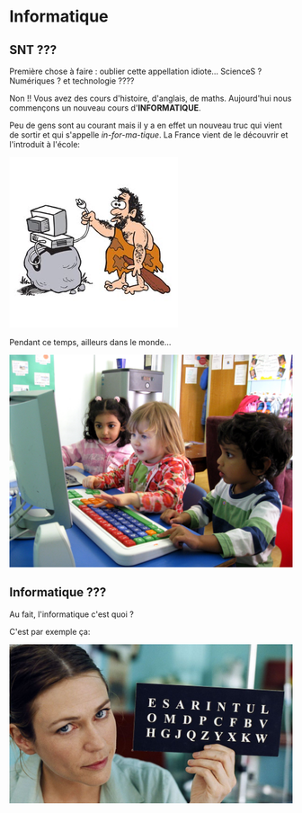 # Informatique

## SNΤ ???

Première chose à faire : oublier cette appellation idiote... ScienceS ?  Numériques ? et
technologie ????

Non !!  Vous avez des  cours d'histoire,  d'anglais, de maths.  Aujourd'hui nous
commençons un nouveau cours d'**INFORMATIQUE**.

Peu de gens  sont au courant mais il y  a en effet un nouveau truc  qui vient de
sortir  et qui  s'appelle  *in-for-ma-tique*.  La France  vient  de  le découvrir  et
l'introduit à l'école:

![La France et l'enseignement de l'informatique](./caveman.jpg)


Pendant ce temps, ailleurs dans le monde...

![Kids](./kids.JPG)

## Informatique ???

Au fait, l'informatique c'est quoi ?

C'est par exemple ça:



[![Le scaphandre et le papillon](./papillon.jpg)](https://www.youtube.com/embed/jpfHxfF-Kno "Le
scaphandre et le papillon")



